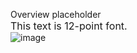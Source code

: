 Overview placeholder  
<span style="font-size: 12pt;">This text is 12-point font.</span>  
![image](https://user-images.githubusercontent.com/96850362/230301039-3d359d04-42aa-4194-9a7d-1b8d48d676d8.png)
